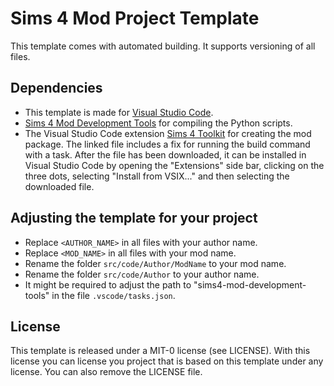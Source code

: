 # Sims 4 Mod Project Template

This template comes with automated building. It supports versioning of all files.

## Dependencies

- This template is made for [Visual Studio Code](https://code.visualstudio.com/).
- [Sims 4 Mod Development Tools](https://github.com/SanjoSolutions/sims4-mod-development-tools?tab=readme-ov-file#sims-4-mod-development-tools) for compiling the Python scripts.
- The Visual Studio Code extension [Sims 4 Toolkit](https://github.com/SanjoSolutions/s4tk-vscode/releases/download/0.2.4-with-build-task-fix/s4tk-vscode-0.2.4-with-build-task-fix.vsix) for creating the mod package. The linked file includes a fix for running the build command with a task. After the file has been downloaded, it can be installed in Visual Studio Code by opening the "Extensions" side bar, clicking on the three dots, selecting "Install from VSIX..." and then selecting the downloaded file.

## Adjusting the template for your project

- Replace `<AUTHOR_NAME>` in all files with your author name.
- Replace `<MOD_NAME>` in all files with your mod name.
- Rename the folder `src/code/Author/ModName` to your mod name.
- Rename the folder `src/code/Author` to your author name.
- It might be required to adjust the path to "sims4-mod-development-tools" in the file `.vscode/tasks.json`.

## License

This template is released under a MIT-0 license (see LICENSE).
With this license you can license you project that is based on this template under any license.
You can also remove the LICENSE file.
